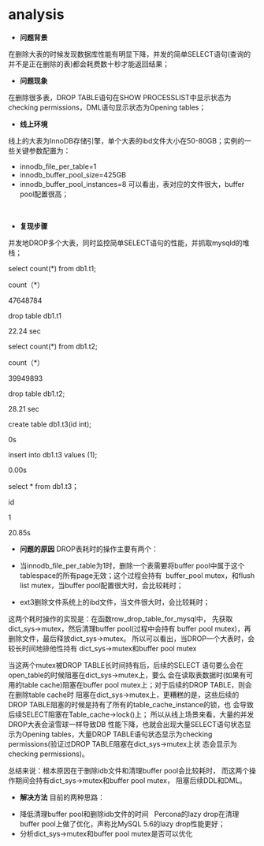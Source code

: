 
# analysis 
 
- **问题背景**


在删除大表的时候发现数据库性能有明显下降，并发的简单SELECT语句(查询的并不是正在删除的表)都会耗费数十秒才能返回结果；
 
 
 - **问题现象**
 
 
 在删除很多表，DROP TABLE语句在SHOW PROCESSLIST中显示状态为checking permissions，DML语句显示状态为Opening tables； 
 
 
 - **线上环境**
 
 
 线上的大表为InnoDB存储引擎，单个大表的ibd文件大小在50-80GB；实例的一些关键参数配置为：
* innodb_file_per_table=1
* innodb_buffer_pool_size=425GB
* innodb_buffer_pool_instances=8
可以看出，表对应的文件很大，buffer pool配置很高；

 
 - **复现步骤**

并发地DROP多个大表，同时监控简单SELECT语句的性能，并抓取mysqld的堆栈；


select count(*) from db1.t1;


count（*）


47648784



drop table db1.t1 


22.24 sec

select count(*) from db1.t2;


count（*）


39949893


drop table db1.t2;


28.21 sec


create table db1.t3(id int);


0s

insert into db1.t3 values (1);


0.00s 

select * from db1.t3；


id 


1


20.85s 

- **问题的原因** 
DROP表耗时的操作主要有两个：
* 当innodb_file_per_table为1时，删除一个表需要将buffer pool中属于这个tablespace的所有page无效；这个过程会持有
 buffer_pool mutex，和flush list mutex，当buffer pool配置很大时，会比较耗时；
 
* ext3删除文件系统上的ibd文件，当文件很大时，会比较耗时；


这两个耗时操作的实现是：在函数row_drop_table_for_mysql中，
先获取dict_sys->mutex，然后清理buffer pool(过程中会持有
buffer pool mutex)，再删除文件，最后释放dict_sys->mutex。
所以可以看出，当DROP一个大表时，会较长时间地排他性持有
dict_sys->mutex和buffer pool mutex


当这两个mutex被DROP TABLE长时间持有后，后续的SELECT
语句要么会在open_table的时候阻塞在dict_sys->mutex上，要么
会在读取表数据时(如果有可用的table cache)阻塞在buffer pool 
mutex上；对于后续的DROP TABLE，则会在删除table cache时
阻塞在dict_sys->mutex上，更糟糕的是，这些后续的DROP 
TABLE阻塞的时候是持有了所有的table_cache_instance的锁，也
会导致后续SELECT阻塞在Table_cache->lock()上；
所以从线上场景来看，大量的并发DROP大表会滚雪球一样导致DB
性能下降，也就会出现大量SELECT语句状态显示为Opening 
tables，大量DROP TABLE语句状态显示为checking 
permissions(验证过DROP TABLE阻塞在dict_sys->mutex上状
态会显示为checking permissions)。

总结来说：根本原因在于删除idb文件和清理buffer pool会比较耗时，
而这两个操作期间会持有dict_sys->mutex和buffer pool mutex，
阻塞后续DDL和DML。




- **解决方法** 
目前的两种思路： 
* 降低清理buffer pool和删除idb文件的时间
   Percona的lazy drop在清理buffer pool上做了优化，声称比MySQL 5.6的lazy drop性能更好；
 * 分析dict_sys->mutex和buffer pool mutex是否可以优化
 
 

  










